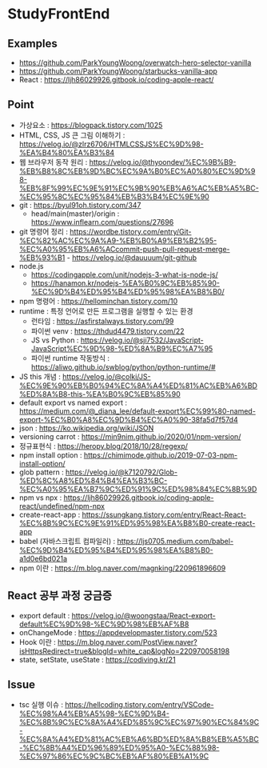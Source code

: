 # StudyFrontEnd
## Examples
- https://github.com/ParkYoungWoong/overwatch-hero-selector-vanilla
- https://github.com/ParkYoungWoong/starbucks-vanilla-app
- React :  https://ljh86029926.gitbook.io/coding-apple-react/

## Point
- 가상요소 : https://blogpack.tistory.com/1025
- HTML, CSS, JS 큰 그림 이해하기 : https://velog.io/@zlrz6706/HTMLCSSJS%EC%9D%98-%EA%B4%80%EA%B3%84
- 웹 브라우저 동작 원리 : https://velog.io/@thyoondev/%EC%9B%B9-%EB%B8%8C%EB%9D%BC%EC%9A%B0%EC%A0%80%EC%9D%98-%EB%8F%99%EC%9E%91%EC%9B%90%EB%A6%AC%EB%A5%BC-%EC%95%8C%EC%95%84%EB%B3%B4%EC%9E%90
- git : https://byul91oh.tistory.com/347
   - head/main(master)/origin : https://www.inflearn.com/questions/27696
- git 명령어 정리 : https://wordbe.tistory.com/entry/Git-%EC%82%AC%EC%9A%A9-%EB%B0%A9%EB%B2%95-%EC%A0%95%EB%A6%ACcommit-push-pull-request-merge-%EB%93%B1
      - https://velog.io/@dauuuum/git-github
- node.js 
  - https://codingapple.com/unit/nodejs-3-what-is-node-js/
  - https://hanamon.kr/nodejs-%EA%B0%9C%EB%85%90-%EC%9D%B4%ED%95%B4%ED%95%98%EA%B8%B0/
- npm 명령어 : https://hellominchan.tistory.com/10
- runtime : 특정 언어로 만든 프로그램을 실행할 수 있는 환경
  - 런타임 : https://asfirstalways.tistory.com/99
  - 파이썬 venv : https://thdud4479.tistory.com/22
  - JS vs Python : https://velog.io/@sji7532/JavaScript-JavaScript%EC%9D%98-%ED%8A%B9%EC%A7%95
  - 파이썬 runtime 작동방식 : https://aliwo.github.io/swblog/python/python-runtime/#
- JS this 개념 : https://velog.io/@colki/JS-%EC%9E%90%EB%B0%94%EC%8A%A4%ED%81%AC%EB%A6%BD%ED%8A%B8-this-%EA%B0%9C%EB%85%90
- default export vs named export : https://medium.com/@_diana_lee/default-export%EC%99%80-named-export-%EC%B0%A8%EC%9D%B4%EC%A0%90-38fa5d7f57d4
- json : https://ko.wikipedia.org/wiki/JSON
- versioning carrot : https://min9nim.github.io/2020/01/npm-version/
- 정규표현식 : https://heropy.blog/2018/10/28/regexp/
- npm install option : https://chimimode.github.io/2019-07-03-npm-install-option/
- glob pattern : https://velog.io/@k7120792/Glob-%ED%8C%A8%ED%84%B4%EA%B3%BC-%EC%A0%95%EA%B7%9C%ED%91%9C%ED%98%84%EC%8B%9D
- npm vs npx : https://ljh86029926.gitbook.io/coding-apple-react/undefined/npm-npx
- create-react-app : https://ssungkang.tistory.com/entry/React-React-%EC%8B%9C%EC%9E%91%ED%95%98%EA%B8%B0-create-react-app
- babel (자바스크립트 컴파일러) : https://ljs0705.medium.com/babel-%EC%9D%B4%ED%95%B4%ED%95%98%EA%B8%B0-a1d0e6bd021a
- npm 이란 : https://m.blog.naver.com/magnking/220961896609


## React 공부 과정 궁금증
- export default : https://velog.io/@woongstaa/React-export-default%EC%9D%98-%EC%9D%98%EB%AF%B8
- onChangeMode : https://appdevelopmaster.tistory.com/523
- Hook 이란 : https://m.blog.naver.com/PostView.naver?isHttpsRedirect=true&blogId=white_cap&logNo=220970058198
- state, setState, useState : https://codiving.kr/21
## Issue
- tsc 실행 이슈 : https://hellcoding.tistory.com/entry/VSCode-%EC%98%A4%EB%A5%98-%EC%9D%B4-%EC%8B%9C%EC%8A%A4%ED%85%9C%EC%97%90%EC%84%9C-%EC%8A%A4%ED%81%AC%EB%A6%BD%ED%8A%B8%EB%A5%BC-%EC%8B%A4%ED%96%89%ED%95%A0-%EC%88%98-%EC%97%86%EC%9C%BC%EB%AF%80%EB%A1%9C
